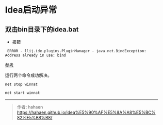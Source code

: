 # Idea启动异常

## 双击bin目录下的idea.bat

* 报错
```
 ERROR - llij.ide.plugins.PluginManager - java.net.BindException: Address already in use: bind
```

[参考](https://youtrack.jetbrains.com/issue/IDEA-238995?_ga=2.104461126.793169770.1653832196-580605303.1650608936&_gl=1*eky96f*_ga*NTgwNjA1MzAzLjE2NTA2MDg5MzY.*_ga_9J976DJZ68*MTY1MzgzMjE5Ni4zLjAuMTY1MzgzMjE5Ni4w)

运行两个命令成功解决。

```
net stop winnat

net start winnat
```




---

> 作者: hahaen  
> https://hahaen.github.io/idea%E5%90%AF%E5%8A%A8%E5%BC%82%E5%B8%B8/

